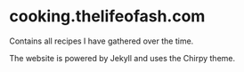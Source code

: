 
# cooking.thelifeofash.com

Contains all recipes I have gathered over the time.

The website is powered by Jekyll and uses the Chirpy theme.
